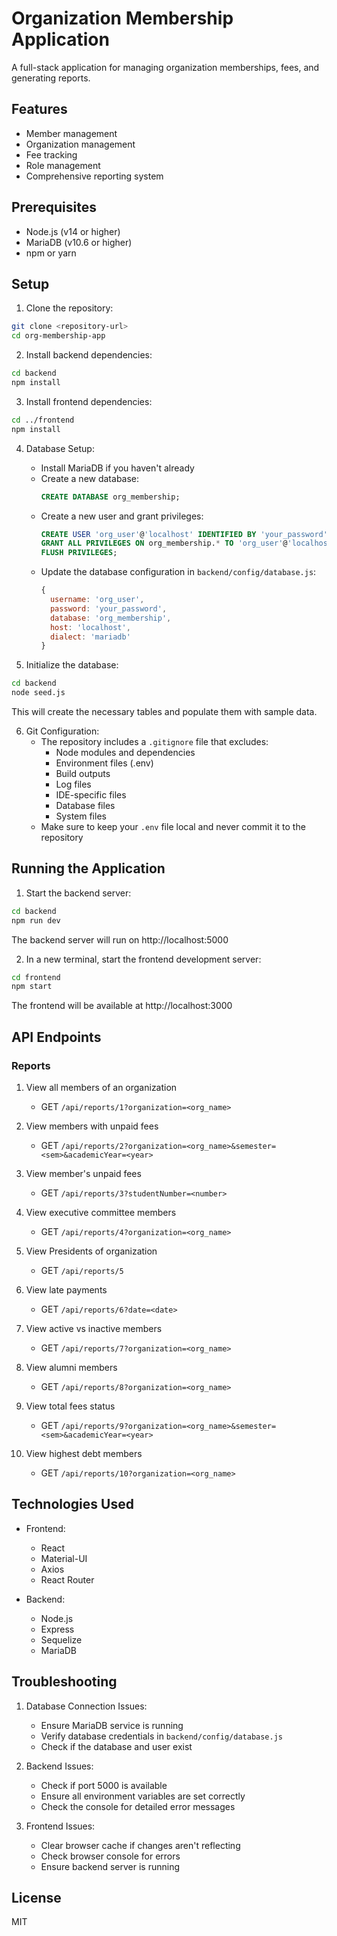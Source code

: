 # Organization Membership Application

A full-stack application for managing organization memberships, fees, and generating reports.

## Features

- Member management
- Organization management
- Fee tracking
- Role management
- Comprehensive reporting system

## Prerequisites

- Node.js (v14 or higher)
- MariaDB (v10.6 or higher)
- npm or yarn

## Setup

1. Clone the repository:
```bash
git clone <repository-url>
cd org-membership-app
```

2. Install backend dependencies:
```bash
cd backend
npm install
```

3. Install frontend dependencies:
```bash
cd ../frontend
npm install
```

4. Database Setup:
   - Install MariaDB if you haven't already
   - Create a new database:
     ```sql
     CREATE DATABASE org_membership;
     ```
   - Create a new user and grant privileges:
     ```sql
     CREATE USER 'org_user'@'localhost' IDENTIFIED BY 'your_password';
     GRANT ALL PRIVILEGES ON org_membership.* TO 'org_user'@'localhost';
     FLUSH PRIVILEGES;
     ```
   - Update the database configuration in `backend/config/database.js`:
     ```javascript
     {
       username: 'org_user',
       password: 'your_password',
       database: 'org_membership',
       host: 'localhost',
       dialect: 'mariadb'
     }
     ```

5. Initialize the database:
```bash
cd backend
node seed.js
```
This will create the necessary tables and populate them with sample data.

6. Git Configuration:
   - The repository includes a `.gitignore` file that excludes:
     - Node modules and dependencies
     - Environment files (.env)
     - Build outputs
     - Log files
     - IDE-specific files
     - Database files
     - System files
   - Make sure to keep your `.env` file local and never commit it to the repository

## Running the Application

1. Start the backend server:
```bash
cd backend
npm run dev
```
The backend server will run on http://localhost:5000

2. In a new terminal, start the frontend development server:
```bash
cd frontend
npm start
```
The frontend will be available at http://localhost:3000

## API Endpoints

### Reports

1. View all members of an organization
   - GET `/api/reports/1?organization=<org_name>`

2. View members with unpaid fees
   - GET `/api/reports/2?organization=<org_name>&semester=<sem>&academicYear=<year>`

3. View member's unpaid fees
   - GET `/api/reports/3?studentNumber=<number>`

4. View executive committee members
   - GET `/api/reports/4?organization=<org_name>`

5. View Presidents of organization
   - GET `/api/reports/5`

6. View late payments
   - GET `/api/reports/6?date=<date>`

7. View active vs inactive members
   - GET `/api/reports/7?organization=<org_name>`

8. View alumni members
   - GET `/api/reports/8?organization=<org_name>`

9. View total fees status
   - GET `/api/reports/9?organization=<org_name>&semester=<sem>&academicYear=<year>`

10. View highest debt members
    - GET `/api/reports/10?organization=<org_name>`

## Technologies Used

- Frontend:
  - React
  - Material-UI
  - Axios
  - React Router

- Backend:
  - Node.js
  - Express
  - Sequelize
  - MariaDB

## Troubleshooting

1. Database Connection Issues:
   - Ensure MariaDB service is running
   - Verify database credentials in `backend/config/database.js`
   - Check if the database and user exist

2. Backend Issues:
   - Check if port 5000 is available
   - Ensure all environment variables are set correctly
   - Check the console for detailed error messages

3. Frontend Issues:
   - Clear browser cache if changes aren't reflecting
   - Check browser console for errors
   - Ensure backend server is running

## License

MIT 